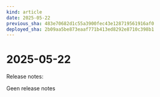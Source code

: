 ```yaml
---
kind: article
date: 2025-05-22
previous_sha: 483e70682d1c55a3900fec43e128719561916af0
deployed_sha: 2b09aa5be873eaaf771b413ed8292e8710c398b1
---
```


# 2025-05-22

Release notes:

Geen release notes
